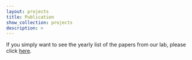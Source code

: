 ```yaml
---
layout: projects
title: Publication
show_collection: projects
description: >
---
```

If you simply want to see the yearly list of the papers from our lab, please click [here].

[here]: https://scholar.google.ca/citations?hl=en&user=N7uX1isAAAAJ&view_op=list_works&sortby=pubdate